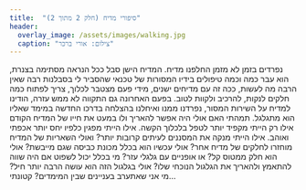 ```yaml
---
title:  "סיפורי מדיח (חלק 2 מתוך 2)"
header:
  overlay_image: /assets/images/walking.jpg
  caption: "צילום: אורי ברכר"
---
```


נפרדים בזמן
לא מזמן החלפנו מדיח. המדיח הישן סבל ככל הנראה מסתימה בצנרת, הוא עבר כמה וכמה טיפולים בידיו המסורות של טכנאי שהסביר לי בסבלנות רבה שאין הרבה מה לעשות, ככה זה עם מדיחים ישנים, מידי פעם מצטבר לכלוך, צריך לפתוח כמה חלקים לנקות, להרכיב ולקוות לטוב. בפעם האחרונה גם התקווה לא ממש עזרה, הודינו למדיח על השירות המסור, נפרדנו ממנו ואיחלנו בהצלחה בדרכו החדשה במימד שאליו הוא מתגלגל.
תמהתי האם אולי היה אפשר להאריך ולו במעט את חייו של המדיח הקודם אילו רק הייתי מקפיד יותר לטפל בלכלוך הקשה. אילו הייתי מפגין כלפיו יחס יותר אכפתי ואוהב. אילו הייתי מנקה את המסננים לעיתים קרובות יותר?
ואולי השאריות של המדיח מוחזרו לחלקים של מדיח אחר? אולי עכשיו הוא בכלל מכונת כביסה שגם מייבשת? אולי הוא חלק ממטוס קל? או אופניים עם גלגלי עזר? מי בכלל יכול לשפוט אם היה שווה להתאמץ ולהאריך את הגלגול הנוכחי שלו? אולי בגלגול הזה הוא עושה הרבה יותר חיל? מי אני שאתערב בעניינים שבין המימדים?
קטונתי…